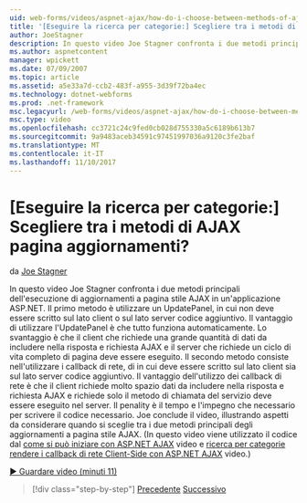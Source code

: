 ```yaml
---
uid: web-forms/videos/aspnet-ajax/how-do-i-choose-between-methods-of-ajax-page-updates
title: '[Eseguire la ricerca per categorie:] Scegliere tra i metodi di AJAX pagina aggiornamenti? | Microsoft Docs'
author: JoeStagner
description: In questo video Joe Stagner confronta i due metodi principali dell'esecuzione di aggiornamenti a pagina stile AJAX in un'applicazione ASP.NET. Il primo metodo consiste nell'utilizzare un Upd...
ms.author: aspnetcontent
manager: wpickett
ms.date: 07/09/2007
ms.topic: article
ms.assetid: a5e33a7d-ccb2-483f-a955-3d39f72ba4ec
ms.technology: dotnet-webforms
ms.prod: .net-framework
msc.legacyurl: /web-forms/videos/aspnet-ajax/how-do-i-choose-between-methods-of-ajax-page-updates
msc.type: video
ms.openlocfilehash: cc3721c24c9fed0cb028d755330a5c6189b613b7
ms.sourcegitcommit: 9a9483aceb34591c97451997036a9120c3fe2baf
ms.translationtype: MT
ms.contentlocale: it-IT
ms.lasthandoff: 11/10/2017
---
```

<a name="how-do-i-choose-between-methods-of-ajax-page-updates"></a>[Eseguire la ricerca per categorie:] Scegliere tra i metodi di AJAX pagina aggiornamenti?
====================
da [Joe Stagner](https://github.com/JoeStagner)

In questo video Joe Stagner confronta i due metodi principali dell'esecuzione di aggiornamenti a pagina stile AJAX in un'applicazione ASP.NET. Il primo metodo è utilizzare un UpdatePanel, in cui non deve essere scritto sul lato client o sul lato server codice aggiuntivo. Il vantaggio di utilizzare l'UpdatePanel è che tutto funziona automaticamente. Lo svantaggio è che il client che richiede una grande quantità di dati da includere nella risposta e richiesta AJAX e il server che richiede un ciclo di vita completo di pagina deve essere eseguito. Il secondo metodo consiste nell'utilizzare i callback di rete, di in cui deve essere scritto sul lato client sia sul lato server codice aggiuntivo. Il vantaggio dell'utilizzo dei callback di rete è che il client richiede molto spazio dati da includere nella risposta e richiesta AJAX e richiede solo il metodo di chiamata del servizio deve essere eseguito nel server. Il penality è il tempo e l'impegno che necessario per scrivere il codice necessario. Joe conclude il video, illustrando aspetti da considerare quando si sceglie tra i due metodi principali degli aggiornamenti a pagina stile AJAX. (In questo video viene utilizzato il codice dal [come si può iniziare con ASP.NET AJAX](how-do-i-get-started-with-aspnet-ajax.md) video e [ricerca per categorie rendere i callback di rete Client-Side con ASP.NET AJAX](how-do-i-make-client-side-network-callbacks-with-aspnet-ajax.md) video.)

[&#9654; Guardare video (minuti 11)](https://channel9.msdn.com/Blogs/ASP-NET-Site-Videos/how-do-i-choose-between-methods-of-ajax-page-updates)

>[!div class="step-by-step"]
[Precedente](how-do-i-update-multiple-regions-of-a-page-with-aspnet-ajax.md)
[Successivo](how-do-i-use-other-javascript-user-interface-libraries-with-aspnet-ajax.md)
